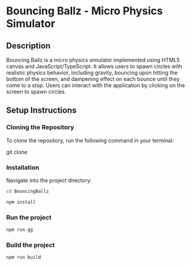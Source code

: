 # Bouncing Ballz - Micro Physics Simulator

## Description

Bouncing Ballz is a micro physics simulator implemented using HTML5 canvas and JavaScript/TypeScript. It allows users to spawn circles with realistic physics behavior, including gravity, bouncing upon hitting the bottom of the screen, and dampening effect on each bounce until they come to a stop. Users can interact with the application by clicking on the screen to spawn circles.

## Setup Instructions

### Cloning the Repository

To clone the repository, run the following command in your terminal:

git clone [<url>](https://github.com/Edmon999/Bouncing-Ballz.git)


### Installation

Navigate into the project directory:

```bash
cd BouncingBallz

npm install
```
### Run the project

```bash
npm run gg
```
### Build the project

```bash
npm run build
```

